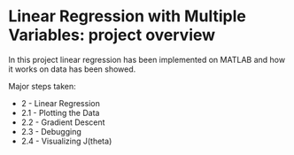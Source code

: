 # Linear Regression with Multiple Variables: project overview

In this project linear regression has been implemented on MATLAB and how it works on data has been showed.

Major steps taken:

- 2 - Linear Regression
- 2.1 - Plotting the Data
- 2.2 - Gradient Descent
- 2.3 - Debugging
- 2.4 - Visualizing J(theta)
